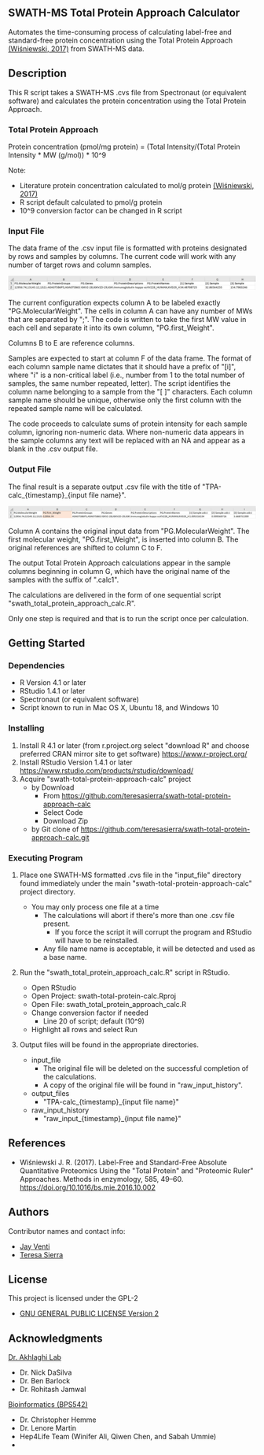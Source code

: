
##  SWATH-MS Total Protein Approach Calculator

Automates the time-consuming process of calculating label-free and standard-free protein concentration using the Total Protein Approach [(Wiśniewski, 2017)](https://doi.org/10.1016/bs.mie.2016.10.002) from SWATH-MS data.

## Description
This R script takes a SWATH-MS .cvs file from Spectronaut (or equivalent software) and calculates the protein concentration using the Total Protein Approach.

### Total Protein Approach
Protein concentration (pmol/mg protein) = (Total Intensity/(Total Protein Intensity * MW (g/mol)) * 10^9

Note: 
* Literature protein concentration calculated to mol/g protein [(Wiśniewski, 2017)](https://doi.org/10.1016/bs.mie.2016.10.002)
* R script default calculated to pmol/g protein
* 10^9 conversion factor can be changed in R script

### Input File

The data frame of the .csv input file is formatted with proteins designated by rows and samples by columns. The current code will work with any number of target rows and column samples.

![input_file_example](input_file_example.jpg)

The current configuration expects column A to be labeled exactly "PG.MolecularWeight". The cells in column A can have any number of MWs that are separated by ";". The code is written to take the first MW value in each cell and separate it into its own column, "PG.first_Weight".

Columns B to E are reference columns.

Samples are expected to start at column F of the data frame. The format of each column sample name dictates that it should have a prefix of "[i]", where "i" is a non-critical label (i.e., number from 1 to the total number of samples, the same number repeated, letter). The script identifies the column name belonging to a sample from the "[ ]" characters. Each column sample name should be unique, otherwise only the first column with the repeated sample name will be calculated.

The code proceeds to calculate sums of protein intensity for each sample column, ignoring non-numeric data. Where non-numeric data appears in the sample columns any text will be replaced with an NA and appear as a blank in the .csv output file.

### Output File

The final result is a separate output .csv file with the title of "TPA-calc_{timestamp}_{input file name}".

![output_file_example](output_file_example.jpg)

Column A contains the original input data from "PG.MolecularWeight". The first molecular weight, "PG.first_Weight", is inserted into column B. The original references are shifted to column C to F.

The output Total Protein Approach calculations appear in the  sample columns beginning in column G, which have the original name of the samples with the suffix of ".calc1".

The calculations are delivered in the form of one sequential script "swath_total_protein_approach_calc.R".

Only one step is required and that is to run the script once per calculation. 


## Getting Started

### Dependencies

* R Version 4.1 or later
* RStudio 1.4.1 or later
* Spectronaut (or equivalent software)
* Script known to run in Mac OS X, Ubuntu 18, and Windows 10

### Installing

1) Install R 4.1 or later (from r.project.org select "download R" and choose preferred CRAN mirror site to get software)
https://www.r-project.org/
2) Install RStudio Version 1.4.1 or later
https://www.rstudio.com/products/rstudio/download/
3) Acquire "swath-total-protein-approach-calc" project
    * by Download
        * From https://github.com/teresasierra/swath-total-protein-approach-calc
        * Select Code
        * Download Zip
    * by Git clone of https://github.com/teresasierra/swath-total-protein-approach-calc.git

### Executing Program

1) Place one SWATH-MS formatted .cvs file in the "input_file" directory found immediately under the main "swath-total-protein-approach-calc" project directory.
    * You may only process one file at a time
        * The calculations will abort if there's more than one .csv file present. 
            * If you force the script it will corrupt the program and RStudio will have to be reinstalled.
        * Any file name name is acceptable, it will be detected and used as a base name.
  
2)  Run the "swath_total_protein_approach_calc.R" script in RStudio.
    * Open RStudio
    * Open Project: swath-total-protein-calc.Rproj
    * Open File: swath_total_protein_approach_calc.R
    * Change conversion factor if needed
        * Line 20 of script; default (10^9)
	* Highlight all rows and select Run

3)  Output files will be found in the appropriate directories.
    * input_file
        * The original file will be deleted on the successful completion of the calculations.
        * A copy of the original file will be found in "raw_input_history".
    * output_files
        * "TPA-calc_{timestamp}_{input file name}"
    * raw_input_history
        * "raw_input_{timestamp}_{input file name}"
    
## References
* Wiśniewski J. R. (2017). Label-Free and Standard-Free Absolute Quantitative Proteomics Using the "Total Protein" and "Proteomic Ruler" Approaches. Methods in enzymology, 585, 49–60. https://doi.org/10.1016/bs.mie.2016.10.002

## Authors

Contributor names and contact info:

* [Jay Venti](jayventi@gmail.com)  
* [Teresa Sierra](teresa_sierra@uri.edu)  

## License
This project is licensed under the GPL-2
* [GNU GENERAL PUBLIC LICENSE Version 2](https://www.r-project.org/Licenses/GPL-2)

## Acknowledgments

[Dr. Akhlaghi Lab](https://web.uri.edu/pharmacy/research/akhlaghi/)
* Dr. Nick DaSilva
* Dr. Ben Barlock
* Dr. Rohitash Jamwal

[Bioinformatics (BPS542)](https://web.uri.edu/pharmacy/2013/08/16/bps542-bioinformatics-i/)
* Dr. Christopher Hemme
* Dr. Lenore Martin
* Hep4Life Team (Winifer Ali, Qiwen Chen, and Sabah Ummie)
* 


